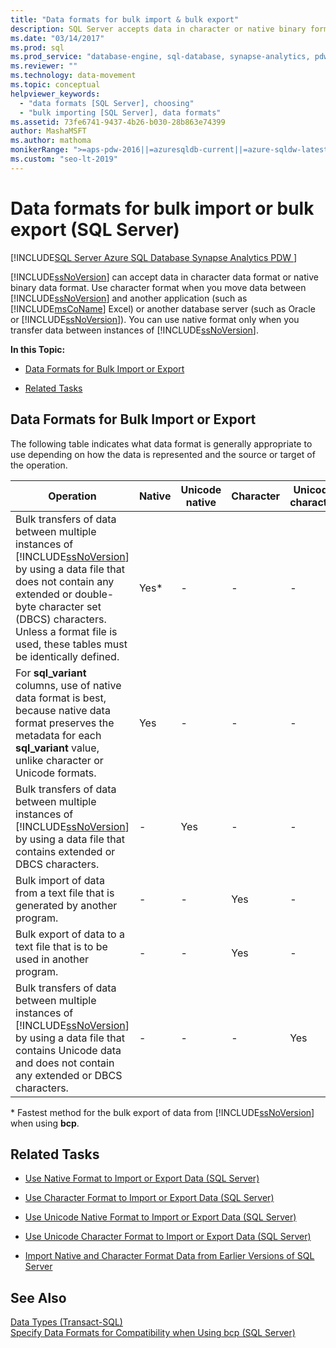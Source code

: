 ```yaml
---
title: "Data formats for bulk import & bulk export"
description: SQL Server accepts data in character or native binary format. Use character format between SQL Server and other apps and native between instances of SQL Server.
ms.date: "03/14/2017"
ms.prod: sql
ms.prod_service: "database-engine, sql-database, synapse-analytics, pdw"
ms.reviewer: ""
ms.technology: data-movement
ms.topic: conceptual
helpviewer_keywords: 
  - "data formats [SQL Server], choosing"
  - "bulk importing [SQL Server], data formats"
ms.assetid: 73fe6741-9437-4b26-b030-28b863e74399
author: MashaMSFT
ms.author: mathoma
monikerRange: ">=aps-pdw-2016||=azuresqldb-current||=azure-sqldw-latest||>=sql-server-2016||>=sql-server-linux-2017||=azuresqldb-mi-current"
ms.custom: "seo-lt-2019"
---
```

# Data formats for bulk import or bulk export (SQL Server)
[!INCLUDE[SQL Server Azure SQL Database Synapse Analytics PDW ](../../includes/applies-to-version/sql-asdb-asdbmi-asa-pdw.md)]

  [!INCLUDE[ssNoVersion](../../includes/ssnoversion-md.md)] can accept data in character data format or native binary data format. Use character format when you move data between [!INCLUDE[ssNoVersion](../../includes/ssnoversion-md.md)] and another application (such as [!INCLUDE[msCoName](../../includes/msconame-md.md)] Excel) or another database server (such as Oracle or [!INCLUDE[ssNoVersion](../../includes/ssnoversion-md.md)]). You can use native format only when you transfer data between instances of [!INCLUDE[ssNoVersion](../../includes/ssnoversion-md.md)].  
  
 **In this Topic:**  
  
-   [Data Formats for Bulk Import or Export](#ComponentsAndConcepts)  
  
-   [Related Tasks](#RelatedTasks)  
  
##  <a name="ComponentsAndConcepts"></a> Data Formats for Bulk Import or Export  
 The following table indicates what data format is generally appropriate to use depending on how the data is represented and the source or target of the operation.  
  
|Operation|Native|Unicode native|Character|Unicode character|  
|---------------|------------|--------------------|---------------|-----------------------|  
|Bulk transfers of data between multiple instances of [!INCLUDE[ssNoVersion](../../includes/ssnoversion-md.md)] by using a data file that does not contain any extended or double-byte character set (DBCS) characters. Unless a format file is used, these tables must be identically defined.|Yes*|-|-|-|  
|For **sql_variant** columns, use of native data format is best, because native data format preserves the metadata for each **sql_variant** value, unlike character or Unicode formats.|Yes|-|-|-|  
|Bulk transfers of data between multiple instances of [!INCLUDE[ssNoVersion](../../includes/ssnoversion-md.md)] by using a data file that contains extended or DBCS characters.|-|Yes|-|-|  
|Bulk import of data from a text file that is generated by another program.|-|-|Yes|-|  
|Bulk export of data to a text file that is to be used in another program.|-|-|Yes|-|  
|Bulk transfers of data between multiple instances of [!INCLUDE[ssNoVersion](../../includes/ssnoversion-md.md)] by using a data file that contains Unicode data and does not contain any extended or DBCS characters.|-|-|-|Yes|  
  
 \* Fastest method for the bulk export of data from [!INCLUDE[ssNoVersion](../../includes/ssnoversion-md.md)] when using **bcp**.  
  
##  <a name="RelatedTasks"></a> Related Tasks  
  
-   [Use Native Format to Import or Export Data &#40;SQL Server&#41;](../../relational-databases/import-export/use-native-format-to-import-or-export-data-sql-server.md)  
  
-   [Use Character Format to Import or Export Data &#40;SQL Server&#41;](../../relational-databases/import-export/use-character-format-to-import-or-export-data-sql-server.md)  
  
-   [Use Unicode Native Format to Import or Export Data &#40;SQL Server&#41;](../../relational-databases/import-export/use-unicode-native-format-to-import-or-export-data-sql-server.md)  
  
-   [Use Unicode Character Format to Import or Export Data &#40;SQL Server&#41;](../../relational-databases/import-export/use-unicode-character-format-to-import-or-export-data-sql-server.md)  
  
-   [Import Native and Character Format Data from Earlier Versions of SQL Server](../../relational-databases/import-export/import-native-and-character-format-data-from-earlier-versions-of-sql-server.md)  
  
## See Also  
 [Data Types &#40;Transact-SQL&#41;](../../t-sql/data-types/data-types-transact-sql.md)   
 [Specify Data Formats for Compatibility when Using bcp &#40;SQL Server&#41;](../../relational-databases/import-export/specify-data-formats-for-compatibility-when-using-bcp-sql-server.md)  
  
  
